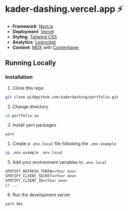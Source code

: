 # kader-dashing.vercel.app ⚡️

- **Framework**: [Next.js](https://nextjs.org/)
- **Deployment**: [Vercel](https://vercel.com)
- **Styling**: [Tailwind CSS](https://tailwindcss.com/)
- **Analytics**: [Logrocket](https://logrocket.com/)
- **Content**: [MDX](https://mdxjs.com/) with [Contentlayer](https://www.contentlayer.dev/)

## Running Locally

### Installation

1. Clone this repo

```bash
git clone git@github.com:kaderdashing/portfolio.git
```

2. Change directory

```sh
cd portfolio.io 
```

3. Install yarn packages

```bash
yarn
```

1. Create a `.env.local` file following the `.env.example`

```bash
cp .env.example .env.local
```

5. Add your environment variables to `.env.local`

```txt
SPOTIFY_REFRESH_TOKEN=<Your env>
SPOTIFY_CLIENT_SECRET=<Your env>
SPOTIFY_CLIENT_ID=<Your env>
// ...
```

6. Run the development server

```bash
yarn dev
```


